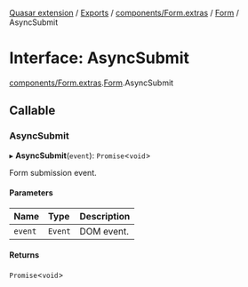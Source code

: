 [Quasar extension](../index.md) / [Exports](../modules.md) / [components/Form.extras](../modules/components_Form_extras.md) / [Form](../modules/components_Form_extras.Form.md) / AsyncSubmit

# Interface: AsyncSubmit

[components/Form.extras](../modules/components_Form_extras.md).[Form](../modules/components_Form_extras.Form.md).AsyncSubmit

## Callable

### AsyncSubmit

▸ **AsyncSubmit**(`event`): `Promise`<`void`\>

Form submission event.

#### Parameters

| Name | Type | Description |
| :------ | :------ | :------ |
| `event` | `Event` | DOM event. |

#### Returns

`Promise`<`void`\>
